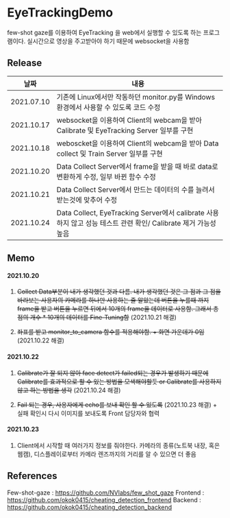 # EyeTrackingDemo

few-shot gaze를 이용하여 EyeTracking 을 web에서 실행할 수 있도록 하는 프로그램이다. 실시간으로 영상을 주고받아야 하기 때문에 websocket을 사용함


## Release

|날짜|내용
|---|---|
|2021.07.10| 기존에 Linux에서만 작동하던 monitor.py를 Windows 환경에서 사용할 수 있도록 코드 수정
|2021.10.17| websocket을 이용하여 Client의 webcam을 받아 Calibrate 및 EyeTracking Server 일부를 구현
|2021.10.18| weboscket을 이용하여 Client의 webcam을 받아 Data collect 및 Train Server 일부를 구현
|2021.10.20| Data Collect Server에서 frame을 받을 때 바로 data로 변환하게 수정, 일부 바뀐 함수 수정
|2021.10.21| Data Collect Server에서 만드는 데이터의 수를 늘려서 받는것에 맞추어 수정
|2021.10.24| Data Collect, EyeTracking Server에서 calibrate 사용하지 않고 성능 테스트 관련 확인/ Calibrate 제거 가능성 높음



## Memo

#### 2021.10.20
1. ~~Collect Data부분이 내가 생각했던 것과 다름. 내가 생각했던 것은 그 점과 그 점을 바라보는 사용자의 카메라를 하나만 사용하는 줄 알았는데 버튼을 누를때 까지 frame을 받고 버튼을 누르면 뒤에서 10개의 frame을 데이터로 사용함. 그래서 총 점의 개수 * 10개의 데이터를 Fine-Tuning함~~ (2021.10.21 해결)


2. ~~좌표를 받고 monitor_to_camera 함수를 적용해야함. + 화면 가운데가 0임~~ (2021.10.22 해결)

#### 2021.10.22

1. ~~Calibrate가 잘 되지 않아 face detect가 failed되는 경우가 발생하기 때문에 Calibrate를 효과적으로 할 수 있는 방법을 모색해야할듯 or Calibrate를 사용하지 않고 하는 방법을 생각~~ (2021.10.24 해결)


2. ~~Fail 되는 경우, 사용자에게 echo를 보내 확인 할 수 있도록~~ (2021.10.23 해결) + 실패 확인시 다시 이미지를 보내도록 Front 담당자와 협력

#### 2021.10.23

1. Client에서 시작할 때 여러가지 정보를 줘야한다. 카메라의 종류(노트북 내장, 혹은 웹캠), 디스플레이로부터 카메라 렌즈까지의 거리를 알 수 있으면 더 좋음 

## References

Few-shot-gaze : https://github.com/NVlabs/few_shot_gaze
Frontend : https://github.com/okok0415/cheating_detection_frontend
Backend : https://github.com/okok0415/cheating_detection_backend